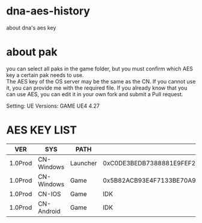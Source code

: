 # dna-aes-history
about dna's aes key

# about pak
you can select all paks in the game folder, but you must confirm which AES key a certain pak needs to use.<br/>
The AES key of the OS server may be the same as the CN. If you cannot use it, you can provide me with the required file. If you already know that you can use AES, you can edit it in your own fork and submit a Pull request.


Setting: UE Versions: GAME UE4 4.27

# AES KEY LIST

| VER | SYS | PATH | KEY |
|-----|-----|-----|-----|
| 1.0Prod | CN-Windows | Launcher | 0xC0DE3BEDB7388881E9FEF287BC702D69BD4C9CA614634371CB947C728BCFED37 |
| 1.0Prod | CN-Windows | Game | 0x5B82ACB93E4F7133BE70A989539A8529EB487F59D7F0356D4C40438206158AB2 |
| 1.0Prod | CN-IOS | Game | IDK |
| 1.0Prod | CN-Android | Game | IDK |
